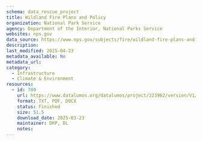 ```yaml
---
schema: data_rescue_project 
title: Wildland Fire Plans and Policy
organization: National Park Service
agency: Department of the Interior, National Parks Service
websites: nps.gov
data_source: https://www.nps.gov/subjects/fire/wildland-fire-plans-and-policy.htm
description: 
last_modified: 2025-04-23
metadata_available: No
metadata_url: 
category:
  - Infrastructure 
  - Climate & Environment 
resources:
  - id: 789
    url: https://www.datalumos.org/datalumos/project/223962/version/V1/view
    format: TXT, PDF, DOCX
    status: Finished
    size: 51.5
    download_date: 2025-03-23
    maintainer: DRP, DL
    notes: 
---
```

